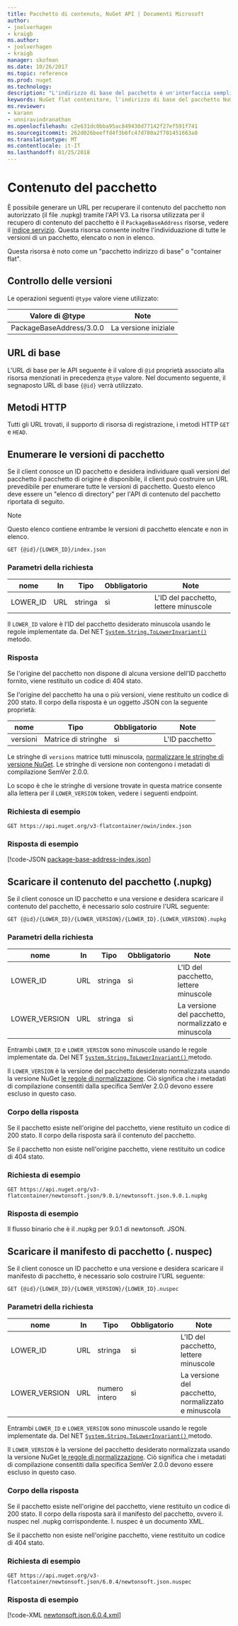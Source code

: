 ```yaml
---
title: Pacchetto di contenuto, NuGet API | Documenti Microsoft
author:
- joelverhagen
- kraigb
ms.author:
- joelverhagen
- kraigb
manager: skofman
ms.date: 10/26/2017
ms.topic: reference
ms.prod: nuget
ms.technology: 
description: "L'indirizzo di base del pacchetto è un'interfaccia semplice per recuperare il pacchetto stesso."
keywords: NuGet flat contenitore, l'indirizzo di base del pacchetto NuGet, NuGet nupkg API, versioni del pacchetto NuGet API, API NuGet pacchetti non in elenco, API NuGet download nuspec
ms.reviewer:
- karann
- unniravindranathan
ms.openlocfilehash: c2e631dc0bba95ac849430d77142f27ef591f741
ms.sourcegitcommit: 262d026beeffd4f3b6fc47d780a2f701451663a8
ms.translationtype: MT
ms.contentlocale: it-IT
ms.lasthandoff: 01/25/2018
---
```

# <a name="package-content"></a>Contenuto del pacchetto

È possibile generare un URL per recuperare il contenuto del pacchetto non autorizzato (il file .nupkg) tramite l'API V3. La risorsa utilizzata per il recupero di contenuto del pacchetto è il `PackageBaseAddress` risorse, vedere il [indice servizio](service-index.md). Questa risorsa consente inoltre l'individuazione di tutte le versioni di un pacchetto, elencato o non in elenco.

Questa risorsa è noto come un "pacchetto indirizzo di base" o "container flat".

## <a name="versioning"></a>Controllo delle versioni

Le operazioni seguenti `@type` valore viene utilizzato:

Valore di @type              | Note
------------------------ | -----
PackageBaseAddress/3.0.0 | La versione iniziale

## <a name="base-url"></a>URL di base

L'URL di base per le API seguente è il valore di `@id` proprietà associato alla risorsa menzionati in precedenza `@type` valore. Nel documento seguente, il segnaposto URL di base `{@id}` verrà utilizzato.

## <a name="http-methods"></a>Metodi HTTP

Tutti gli URL trovati, il supporto di risorsa di registrazione, i metodi HTTP `GET` e `HEAD`.

## <a name="enumerate-package-versions"></a>Enumerare le versioni di pacchetto

Se il client conosce un ID pacchetto e desidera individuare quali versioni del pacchetto il pacchetto di origine è disponibile, il client può costruire un URL prevedibile per enumerare tutte le versioni di pacchetto. Questo elenco deve essere un "elenco di directory" per l'API di contenuto del pacchetto riportata di seguito.

> [!Note]
> Questo elenco contiene entrambe le versioni di pacchetto elencate e non in elenco.

    GET {@id}/{LOWER_ID}/index.json

### <a name="request-parameters"></a>Parametri della richiesta

nome     | In     | Tipo    | Obbligatorio | Note
-------- | ------ | ------- | -------- | -----
LOWER_ID | URL    | stringa  | sì      | L'ID del pacchetto, lettere minuscole

Il `LOWER_ID` valore è l'ID del pacchetto desiderato minuscola usando le regole implementate da. Del NET [ `System.String.ToLowerInvariant()` ](/dotnet/api/system.string.tolowerinvariant?view=netstandard-2.0#System_String_ToLowerInvariant) metodo.

### <a name="response"></a>Risposta

Se l'origine del pacchetto non dispone di alcuna versione dell'ID pacchetto fornito, viene restituito un codice di 404 stato.

Se l'origine del pacchetto ha una o più versioni, viene restituito un codice di 200 stato. Il corpo della risposta è un oggetto JSON con la seguente proprietà:

nome     | Tipo             | Obbligatorio | Note
-------- | ---------------- | -------- | -----
versioni | Matrice di stringhe | sì      | L'ID pacchetto

Le stringhe di `versions` matrice tutti minuscola, [normalizzare le stringhe di versione NuGet](../reference/package-versioning.md#normalized-version-numbers). Le stringhe di versione non contengono i metadati di compilazione SemVer 2.0.0.

Lo scopo è che le stringhe di versione trovate in questa matrice consente alla lettera per il `LOWER_VERSION` token, vedere i seguenti endpoint.

### <a name="sample-request"></a>Richiesta di esempio

    GET https://api.nuget.org/v3-flatcontainer/owin/index.json

### <a name="sample-response"></a>Risposta di esempio

[!code-JSON [package-base-address-index.json](./_data/package-base-address-index.json)]

## <a name="download-package-content-nupkg"></a>Scaricare il contenuto del pacchetto (.nupkg)

Se il client conosce un ID pacchetto e una versione e desidera scaricare il contenuto del pacchetto, è necessario solo costruire l'URL seguente:

    GET {@id}/{LOWER_ID}/{LOWER_VERSION}/{LOWER_ID}.{LOWER_VERSION}.nupkg

### <a name="request-parameters"></a>Parametri della richiesta

nome          | In     | Tipo   | Obbligatorio | Note
------------- | ------ | ------ | -------- | -----
LOWER_ID      | URL    | stringa | sì      | L'ID del pacchetto, lettere minuscole
LOWER_VERSION | URL    | stringa | sì      | La versione del pacchetto, normalizzato e minuscola

Entrambi `LOWER_ID` e `LOWER_VERSION` sono minuscole usando le regole implementate da. Del NET [ `System.String.ToLowerInvariant()` ](/dotnet/api/system.string.tolowerinvariant?view=netstandard-2.0#System_String_ToLowerInvariant) metodo.

Il `LOWER_VERSION` è la versione del pacchetto desiderato normalizzata usando la versione NuGet [le regole di normalizzazione](../reference/package-versioning.md#normalized-version-numbers). Ciò significa che i metadati di compilazione consentiti dalla specifica SemVer 2.0.0 devono essere escluso in questo caso.

### <a name="response-body"></a>Corpo della risposta

Se il pacchetto esiste nell'origine del pacchetto, viene restituito un codice di 200 stato. Il corpo della risposta sarà il contenuto del pacchetto.

Se il pacchetto non esiste nell'origine pacchetto, viene restituito un codice di 404 stato.

### <a name="sample-request"></a>Richiesta di esempio

    GET https://api.nuget.org/v3-flatcontainer/newtonsoft.json/9.0.1/newtonsoft.json.9.0.1.nupkg

### <a name="sample-response"></a>Risposta di esempio

Il flusso binario che è il .nupkg per 9.0.1 di newtonsoft. JSON.

## <a name="download-package-manifest-nuspec"></a>Scaricare il manifesto di pacchetto (. nuspec)

Se il client conosce un ID pacchetto e una versione e desidera scaricare il manifesto di pacchetto, è necessario solo costruire l'URL seguente:

    GET {@id}/{LOWER_ID}/{LOWER_VERSION}/{LOWER_ID}.nuspec

### <a name="request-parameters"></a>Parametri della richiesta

nome          | In     | Tipo    | Obbligatorio | Note
------------- | ------ | ------- | -------- | -----
LOWER_ID      | URL    | stringa  | sì      | L'ID del pacchetto, lettere minuscole
LOWER_VERSION | URL    | numero intero | sì      | La versione del pacchetto, normalizzato e minuscola

Entrambi `LOWER_ID` e `LOWER_VERSION` sono minuscole usando le regole implementate da. Del NET [ `System.String.ToLowerInvariant()` ](/dotnet/api/system.string.tolowerinvariant?view=netstandard-2.0#System_String_ToLowerInvariant) metodo.

Il `LOWER_VERSION` è la versione del pacchetto desiderato normalizzata usando la versione NuGet [le regole di normalizzazione](../reference/package-versioning.md#normalized-version-numbers). Ciò significa che i metadati di compilazione consentiti dalla specifica SemVer 2.0.0 devono essere escluso in questo caso.

### <a name="response-body"></a>Corpo della risposta

Se il pacchetto esiste nell'origine del pacchetto, viene restituito un codice di 200 stato. Il corpo della risposta sarà il manifesto del pacchetto, ovvero il. nuspec nel .nupkg corrispondente. I. nuspec è un documento XML.

Se il pacchetto non esiste nell'origine pacchetto, viene restituito un codice di 404 stato.

### <a name="sample-request"></a>Richiesta di esempio

    GET https://api.nuget.org/v3-flatcontainer/newtonsoft.json/6.0.4/newtonsoft.json.nuspec

### <a name="sample-response"></a>Risposta di esempio

[!code-XML [newtonsoft.json.6.0.4.xml](./_data/newtonsoft.json.6.0.4.xml)]
